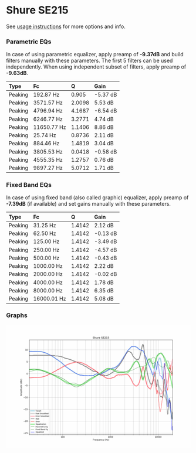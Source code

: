 # Shure SE215
See [usage instructions](https://github.com/jaakkopasanen/AutoEq#usage) for more options and info.

### Parametric EQs
In case of using parametric equalizer, apply preamp of **-9.37dB** and build filters manually
with these parameters. The first 5 filters can be used independently.
When using independent subset of filters, apply preamp of **-9.63dB**.

| Type    | Fc          |      Q | Gain     |
|:--------|:------------|:-------|:---------|
| Peaking | 192.87 Hz   | 0.905  | -5.37 dB |
| Peaking | 3571.57 Hz  | 2.0098 | 5.53 dB  |
| Peaking | 4796.94 Hz  | 4.1687 | -6.54 dB |
| Peaking | 6246.77 Hz  | 3.2771 | 4.74 dB  |
| Peaking | 11650.77 Hz | 1.1406 | 8.86 dB  |
| Peaking | 25.74 Hz    | 0.8736 | 2.11 dB  |
| Peaking | 884.46 Hz   | 1.4819 | 3.04 dB  |
| Peaking | 3805.53 Hz  | 0.0418 | -0.58 dB |
| Peaking | 4555.35 Hz  | 1.2757 | 0.76 dB  |
| Peaking | 9897.27 Hz  | 5.0712 | 1.71 dB  |

### Fixed Band EQs
In case of using fixed band (also called graphic) equalizer, apply preamp of **-7.39dB**
(if available) and set gains manually with these parameters.

| Type    | Fc          |      Q | Gain     |
|:--------|:------------|:-------|:---------|
| Peaking | 31.25 Hz    | 1.4142 | 2.12 dB  |
| Peaking | 62.50 Hz    | 1.4142 | -0.13 dB |
| Peaking | 125.00 Hz   | 1.4142 | -3.49 dB |
| Peaking | 250.00 Hz   | 1.4142 | -4.57 dB |
| Peaking | 500.00 Hz   | 1.4142 | -0.43 dB |
| Peaking | 1000.00 Hz  | 1.4142 | 2.22 dB  |
| Peaking | 2000.00 Hz  | 1.4142 | -0.02 dB |
| Peaking | 4000.00 Hz  | 1.4142 | 1.78 dB  |
| Peaking | 8000.00 Hz  | 1.4142 | 6.35 dB  |
| Peaking | 16000.01 Hz | 1.4142 | 5.08 dB  |

### Graphs
![](./Shure%20SE215.png)